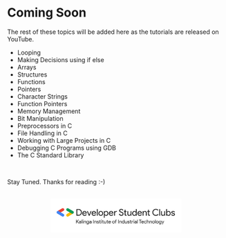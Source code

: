 # Coming Soon

The rest of these topics will be added here as the tutorials are released on YouTube.

- Looping
- Making Decisions using if else
- Arrays
- Structures
- Functions
- Pointers
- Character Strings
- Function Pointers
- Memory Management
- Bit Manipulation
- Preprocessors in C
- File Handling in C
- Working with Large Projects in C
- Debugging C Programs using GDB
- The C Standard Library

<br>

Stay Tuned. Thanks for reading :-)

<br>

<div align="center">
	<img width="60%" src="images/dsc-logo.png">
</div>
